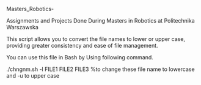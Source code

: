 Masters_Robotics-

Assignments and Projects Done During Masters in Robotics at Politechnika Warszawska

This script allows you to convert the file names to lower or upper case, providing greater consistency and ease of file management.

You can use this file in Bash by Using following command.

./chngnm.sh -l FILE1 FILE2 FILE3 %to change these file name to lowercase and -u to upper case

